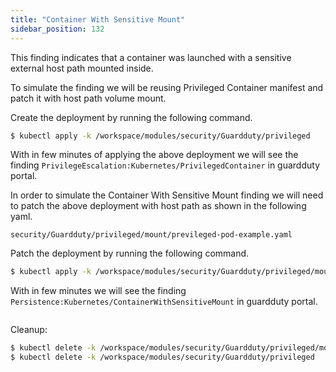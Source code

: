 ```yaml
---
title: "Container With Sensitive Mount"
sidebar_position: 132
---
```


This finding indicates that a container was launched with a sensitive external host path mounted inside.

To simulate the finding we will be reusing Privileged Container manifest and patch it with host path volume mount.

Create the deployment by running the following command.

```bash
$ kubectl apply -k /workspace/modules/security/Guardduty/privileged
```

With in few minutes of applying the above deployment we will see the finding `PrivilegeEscalation:Kubernetes/PrivilegedContainer` in guardduty portal.

In order to simulate the Container With Sensitive Mount finding we will need to patch the above deployment with host path as shown in the following yaml.

```file
security/Guardduty/privileged/mount/previleged-pod-example.yaml
```

Patch the deployment by running the following command.

```bash
$ kubectl apply -k /workspace/modules/security/Guardduty/privileged/mount
```

With in few minutes we will see the finding `Persistence:Kubernetes/ContainerWithSensitiveMount` in guardduty portal.

![]()

Cleanup:

```bash
$ kubectl delete -k /workspace/modules/security/Guardduty/privileged/mount
$ kubectl delete -k /workspace/modules/security/Guardduty/privileged
```
